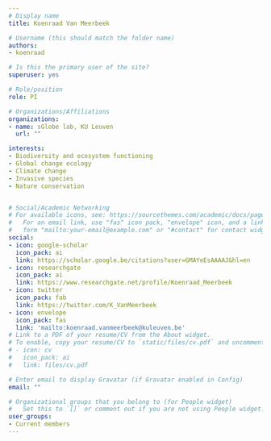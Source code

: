 ```yaml
---
# Display name
title: Koenraad Van Meerbeek

# Username (this should match the folder name)
authors:
- koenraad

# Is this the primary user of the site?
superuser: yes

# Role/position
role: PI

# Organizations/Affiliations
organizations:
- name: sGlobe lab, KU Leuven
  url: ""

interests:
- Biodiversity and ecosystem functioning
- Global change ecology
- Climate change
- Invasive species
- Nature conservation


# Social/Academic Networking
# For available icons, see: https://sourcethemes.com/academic/docs/page-builder/#icons
#   For an email link, use "fas" icon pack, "envelope" icon, and a link in the
#   form "mailto:your-email@example.com" or "#contact" for contact widget.
social:
- icon: google-scholar
  icon_pack: ai
  link: https://scholar.google.be/citations?user=GMAYeEsAAAAJ&hl=en
- icon: researchgate
  icon_pack: ai
  link: https://www.researchgate.net/profile/Koenraad_Meerbeek
- icon: twitter
  icon_pack: fab
  link: https://twitter.com/K_VanMeerbeek
- icon: envelope
  icon_pack: fas
  link: 'mailto:koenraad.vanmeerbeek@kuleuven.be'
# Link to a PDF of your resume/CV from the About widget.
# To enable, copy your resume/CV to `static/files/cv.pdf` and uncomment the lines below.
# - icon: cv
#   icon_pack: ai
#   link: files/cv.pdf

# Enter email to display Gravatar (if Gravatar enabled in Config)
email: ""

# Organizational groups that you belong to (for People widget)
#   Set this to `[]` or comment out if you are not using People widget.
user_groups:
- Current members
---
```


